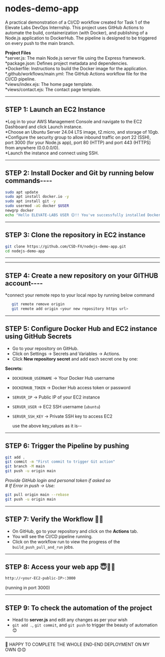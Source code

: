 # nodes-demo-app
A practical demonstration of a CI/CD workflow created for Task 1 of the Elevate Labs DevOps Internship. This project uses GitHub Actions to automate the build, containerization (with Docker), and publishing of a Node.js application to DockerHub. The pipeline is designed to be triggered on every push to the main branch.

**Project Files**  
*server.js: The main Node.js server file using the Express framework.  
*package.json: Defines project metadata and dependencies.  
*Dockerfile: Instructions to build the Docker image for the application.  
*.github/workflows/main.yml: The GitHub Actions workflow file for the CI/CD pipeline.  
*views/index.ejs: The home page template.  
*views/contact.ejs: The contact page template.  

---

## STEP 1: Launch an EC2 Instance  
*Log in to your AWS Management Console and navigate to the EC2 Dashboard and click Launch instance.  
*Choose an Ubuntu Server 24.04 LTS image, t2.micro, and storage of 10gb.  
*Configure the security group to allow inbound traffic on port 22 (SSH), port 3000 (for your Node.js app), port 80 (HTTP) and port 443 (HTTPS) from anywhere (0.0.0.0/0).  
*Launch the instance and connect using SSH.  

---

## STEP 2: Install Docker and Git by running below commands----
```bash
sudo apt update
sudo apt install docker.io -y
sudo apt install git -y
sudo usermod -aG docker $USER
newgrp docker
echo "Hello ELEVATE-LABS USER 😊!! You've successfully installed Docker and Git in your terminal😇✌🏼"
```

---

## STEP 3: Clone the repository in EC2 instance  
```bash
git clone https://github.com/CSD-FX/nodejs-demo-app.git
cd nodejs-demo-app
```
---

---

## STEP 4: Create a new repository on your GITHUB account----
*connect your remote repo to your local repo by running below command
```bash
   git remote remove origin
   git remote add origin <your new repository https url>
```

---
   
## STEP 5: Configure Docker Hub and EC2 instance using GitHub Secrets  
- Go to your repository on GitHub.  
- Click on Settings → Secrets and Variables → Actions.  
- Click **New repository secret** and add each secret one by one:  

**Secrets:**  
- `DOCKERHUB_USERNAME` → Your Docker Hub username  
- `DOCKERHUB_TOKEN` → Docker Hub access token or password  
- `SERVER_IP` → Public IP of your EC2 instance  
- `SERVER_USER` → EC2 SSH username (`ubuntu`)  
- `SERVER_SSH_KEY` → Private SSH key to access EC2

  use the above key_values as it is--

---


## STEP 6: Trigger the Pipeline by pushing
```bash
git add .
git commit -m "First commit to trigger Git action"
git branch -M main
git push -u origin main
```
*Provide GitHub login and personal token if asked so*  
*# If Error in push → Use:*  
```bash
git pull origin main --rebase
git push -u origin main
```

---

## STEP 7: Verify the Workflow 🧚‍♀️  
- On GitHub, go to your repository and click on the **Actions** tab.  
- You will see the CI/CD pipeline running.  
- Click on the workflow run to view the progress of the `build_push_pull_and_run` jobs.  

---

## STEP 8: Access your web app 😇✌🏼  
```bash
http://<your-EC2-public-IP>:3000
```
(running in port 3000)  

---

## STEP 9: To check the automation of the project  
- Head to **server.js** and edit any changes as per your wish  
- `git add .`, `git commit`, and `git push` to trigger the beauty of automation 😊  

---

🎉 HAPPY TO COMPLETE THE WHOLE END-END DEPLOYMENT ON MY OWN 😊😊

